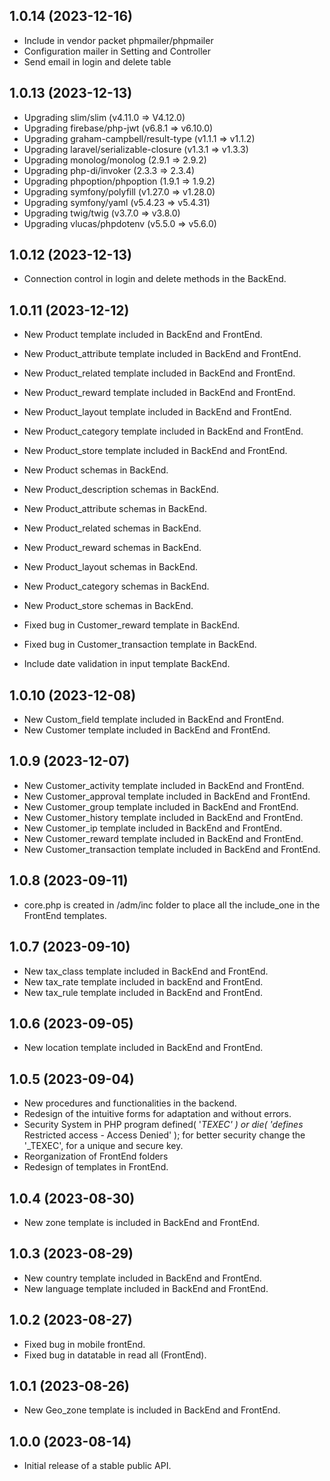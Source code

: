 ## 1.0.14 (2023-12-16)

* Include in vendor packet phpmailer/phpmailer
* Configuration mailer in Setting and Controller
* Send email in login and delete table

## 1.0.13 (2023-12-13)

* Upgrading slim/slim (v4.11.0 => V4.12.0)
* Upgrading firebase/php-jwt (v6.8.1 => v6.10.0)
* Upgrading graham-campbell/result-type (v1.1.1 => v1.1.2)
* Upgrading laravel/serializable-closure (v1.3.1 => v1.3.3)
* Upgrading monolog/monolog (2.9.1 => 2.9.2)
* Upgrading php-di/invoker (2.3.3 => 2.3.4)
* Upgrading phpoption/phpoption (1.9.1 => 1.9.2)
* Upgrading symfony/polyfill (v1.27.0 => v1.28.0)
* Upgrading symfony/yaml (v5.4.23 => v5.4.31)
* Upgrading twig/twig (v3.7.0 => v3.8.0)
* Upgrading vlucas/phpdotenv (v5.5.0 => v5.6.0)
## 1.0.12 (2023-12-13)

* Connection control in login and delete methods in the BackEnd.
## 1.0.11 (2023-12-12)

* New Product              template included in BackEnd and FrontEnd.
* New Product_attribute    template included in BackEnd and FrontEnd.
* New Product_related      template included in BackEnd and FrontEnd.
* New Product_reward       template included in BackEnd and FrontEnd.
* New Product_layout       template included in BackEnd and FrontEnd.
* New Product_category     template included in BackEnd and FrontEnd.
* New Product_store        template included in BackEnd and FrontEnd.

* New Product              schemas in BackEnd.
* New Product_description  schemas in BackEnd.
* New Product_attribute    schemas in BackEnd.
* New Product_related      schemas in BackEnd.
* New Product_reward       schemas in BackEnd.
* New Product_layout       schemas in BackEnd.
* New Product_category     schemas in BackEnd.
* New Product_store        schemas in BackEnd.

* Fixed bug in Customer_reward template in BackEnd.
* Fixed bug in Customer_transaction template in BackEnd.
* Include date validation in input template BackEnd.
  
## 1.0.10 (2023-12-08)

* New Custom_field       template included in BackEnd and FrontEnd.
* New Customer           template included in BackEnd and FrontEnd.

## 1.0.9 (2023-12-07)

* New Customer_activity    template included in BackEnd and FrontEnd.
* New Customer_approval    template included in BackEnd and FrontEnd.
* New Customer_group       template included in BackEnd and FrontEnd.
* New Customer_history     template included in BackEnd and FrontEnd.
* New Customer_ip          template included in BackEnd and FrontEnd.
* New Customer_reward      template included in BackEnd and FrontEnd.
* New Customer_transaction template included in BackEnd and FrontEnd.

## 1.0.8 (2023-09-11)

 * core.php is created in /adm/inc folder to place all the include_one in the FrontEnd templates.

## 1.0.7 (2023-09-10)

 * New tax_class template included in BackEnd and FrontEnd.
 * New tax_rate  template included in backEnd and FrontEnd.
 * New tax_rule  template included in BackEnd and FrontEnd.

## 1.0.6 (2023-09-05)

 * New location template included in BackEnd and FrontEnd.
  
## 1.0.5 (2023-09-04)

  * New procedures and functionalities in the backend.
  * Redesign of the intuitive forms for adaptation and without errors.
  * Security System in PHP program  defined( '_TEXEC' ) or die( 'defines_ Restricted access - Access Denied' );
    for better security change the '_TEXEC', for a unique and secure key.
  * Reorganization of FrontEnd folders
  * Redesign of templates in FrontEnd.

## 1.0.4 (2023-08-30)

  * New zone template is included in BackEnd and FrontEnd.

## 1.0.3 (2023-08-29)

  * New country  template included in BackEnd and FrontEnd.
  * New language template included in BackEnd and FrontEnd.

## 1.0.2 (2023-08-27)

  * Fixed bug in mobile frontEnd.
  * Fixed bug in datatable in read all (FrontEnd).

## 1.0.1 (2023-08-26)

  * New Geo_zone template is included in BackEnd and FrontEnd.

## 1.0.0 (2023-08-14)

   * Initial release of a stable public API.
